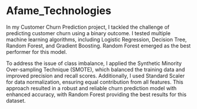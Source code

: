 # Afame_Technologies

In my Customer Churn Prediction project, I tackled the challenge of predicting customer churn using a binary outcome. I tested multiple machine learning algorithms, including Logistic Regression, Decision Tree, Random Forest, and Gradient Boosting. Random Forest emerged as the best performer for this model.

To address the issue of class imbalance, I applied the Synthetic Minority Over-sampling Technique (SMOTE), which balanced the training data and improved precision and recall scores. Additionally, I used Standard Scaler for data normalization, ensuring equal contribution from all features. This approach resulted in a robust and reliable churn prediction model with enhanced accuracy, with Random Forest providing the best results for this dataset.
